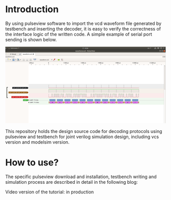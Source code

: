 # Introduction
By using pulseview software to import the vcd waveform file generated by testbench and inserting the decoder, it is easy to verify the correctness of the interface logic of the written code. A simple example of serial port sending is shown below.

![uart send decoder](./pictures/uart_send_decode.png)

This repository holds the design source code for decoding protocols using pulseview and testbench for joint verilog simulation design, including vcs version and modelsim version.
# How to use?
The specific pulseview download and installation, testbench writing and simulation process are described in detail in the following blog:

Video version of the tutorial: in production
